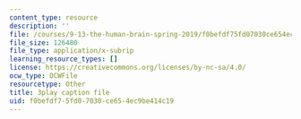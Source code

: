 ```yaml
---
content_type: resource
description: ''
file: /courses/9-13-the-human-brain-spring-2019/f0befdf75fd07030ce654ec9be414c19_ppxK4R8XWfU.srt
file_size: 126480
file_type: application/x-subrip
learning_resource_types: []
license: https://creativecommons.org/licenses/by-nc-sa/4.0/
ocw_type: OCWFile
resourcetype: Other
title: 3play caption file
uid: f0befdf7-5fd0-7030-ce65-4ec9be414c19
---
```

